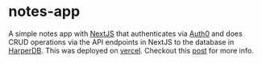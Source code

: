 # notes-app
A simple notes app with [NextJS](https://nextjs.org/) that authenticates via [Auth0](https://auth0.com/) and does CRUD operations via the API endpoints in NextJS to the database in [HarperDB](https://studio.harperdb.io/). This was deployed on [vercel](https://vercel.com/).
Checkout this [post](https://dev.to/networkandcode/notes-app-with-nextjs-2l4g) for more info.
